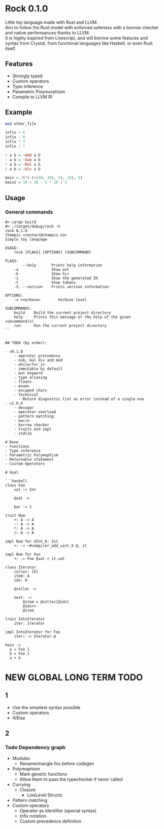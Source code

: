# Rock 0.1.0

Little toy language made with Rust and LLVM.  
Aim to follow the Rust model with enforced safeness with a borrow checker and native performances thanks to LLVM.  
It is highly inspired from Livescript, and will borrow some features and syntax from Crystal, from functional languages like Haskell, or even Rust itself.

## Features

- Strongly typed
- Custom operators
- Type inference
- Parametric Polymorphism
- Compile to LLVM IR

## Example

```haskell
mod other_file

infix + 6
infix - 6
infix * 7
infix / 7

+ a b = ~Add a b
- a b = ~Sub a b
* a b = ~Mul a b
/ a b = ~Div a b

main = /(*(-(+(10, 20), 5), 10), 5)
main2 = 10 + 20 - 5 * 10 / 5
```

## Usage

### General commands

```
#> cargo build
#> ./target/debug/rock -h
rock 0.1.0
Champii <contact@champii.io>
Simple toy language

USAGE:
    rock [FLAGS] [OPTIONS] [SUBCOMMAND]

FLAGS:
        --help       Prints help information
    -a               Show ast
    -h               Show hir
    -i               Show the generated IR
    -t               Show tokens
    -V, --version    Prints version information

OPTIONS:
    -v <verbose>        Verbose level

SUBCOMMANDS:
    build    Build the current project directory
    help     Prints this message or the help of the given subcommand(s)
    run      Run the current project directory
``


## TODO (by order):

- v0.1.0
    - operator precedence
    - sub, mul div and mod
    - while/for_in
    - immutable by default
    - mut keyword
    - type aliasing
    - floats
    - enums
    - escaped chars
    - Technical
      - Return diagnostic list as error instead of a single one
- v1.0.0
    - desugar
    - operator overload
    - pattern matching
    - macro
    - borrow checker
    - traits and impl
    - stdlib

# Done
- Functions
- Type inference
- Parametric Polymophism
- Returnable statement
- Custom Operators

# Goal

```haskell
class Foo
    val :> Int

    @val ->

    bar -> 1

trait Num
    +: A -> A
    -: A -> A
    *: A -> A
    /: A -> A

impl Num for UInt_8: Int
    +: -> ~#compiler_add_uint_8 @, it

impl Num for Foo
    +: -> Foo @val + it.val

class Iterator
    collec: [A]
    item: A
    idx: 0

    @collec ->

    next: -> 
        @item = @collec[@idx]
        @idx++
        @item

trait IntoIterator
    iter: Iterator

impl IntoIterator for Foo
    iter: -> Iterator @

main ->
  a = Foo 1
  b = Foo 2
  a + b
```

# NEW GLOBAL LONG TERM TODO

## 1
  - Use the simpliest syntax possible
  - Custom operators
  - If/Else

## 2

### Todo Dependency graph
  - Modules
    - Rename/mangle fns before codegen
  - Polymophism
    - Mark generic functions
    - Allow them to pass the typechecker if never called
  - Currying
    - Closure
        - LowLevel Structs
  - Pattern matching
  - Custom operators
    - Operator as Identifier (special syntax)
    - Infix notation 
    - Custom precedence definition
